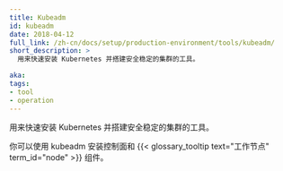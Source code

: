 ```yaml
---
title: Kubeadm
id: kubeadm
date: 2018-04-12
full_link: /zh-cn/docs/setup/production-environment/tools/kubeadm/
short_description: >
  用来快速安装 Kubernetes 并搭建安全稳定的集群的工具。

aka: 
tags:
- tool
- operation
---
```


<!--
title: Kubeadm
id: kubeadm
date: 2018-04-12
full_link: /docs/admin/kubeadm/
short_description: >
  A tool for quickly installing Kubernetes and setting up a secure cluster.

aka: 
tags:
- tool
- operation
-->

<!--
 A tool for quickly installing Kubernetes and setting up a secure cluster.
-->
用来快速安装 Kubernetes 并搭建安全稳定的集群的工具。

<!--more--> 

<!--
You can use kubeadm to install both the control plane and the {{< glossary_tooltip text="worker node" term_id="node" >}} components.
-->
你可以使用 kubeadm 安装控制面和
{{< glossary_tooltip text="工作节点" term_id="node" >}}
组件。

